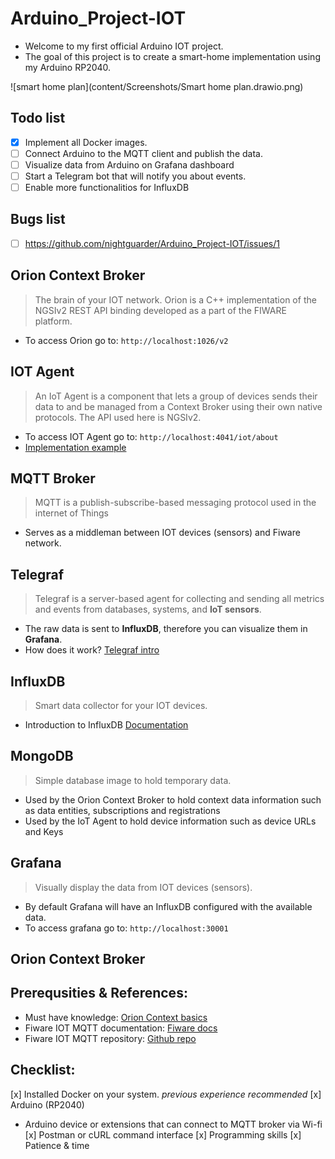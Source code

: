 # Arduino_Project-IOT
* Welcome to my first official Arduino IOT project.
* The goal of this project is to create a smart-home implementation using my Arduino RP2040.  

![smart home plan](content/Screenshots/Smart home plan.drawio.png)

## Todo list
- [x] Implement all Docker images.
- [ ] Connect Arduino to the MQTT client and publish the data.
- [ ] Visualize data from Arduino on Grafana dashboard 
- [ ] Start a Telegram bot that will notify you about events.
- [ ] Enable more functionalitios for InfluxDB

## Bugs list
- [ ] https://github.com/nightguarder/Arduino_Project-IOT/issues/1 

## Orion Context Broker
> The brain of your IOT network. Orion is a C++ implementation of the NGSIv2 REST API binding developed as a part of the FIWARE platform.
* To access Orion go to: `http://localhost:1026/v2` 
## IOT Agent
> An IoT Agent is a component that lets a group of devices sends their data to and be managed from a Context Broker using their own native protocols. The API used here is NGSIv2.
* To access IOT Agent go to: `http://localhost:4041/iot/about`
* [Implementation example](https://fiware-tutorials.readthedocs.io/en/latest/iot-agent.html#22-request)

## MQTT Broker
> MQTT is a publish-subscribe-based messaging protocol used in the internet of Things
* Serves as a middleman between IOT devices (sensors) and Fiware network. 
## Telegraf
>Telegraf is a server-based agent for collecting and sending all metrics and events from databases, systems, and **IoT sensors**.
* The raw data is sent to **InfluxDB**, therefore you can visualize them in **Grafana**.
* How does it work? [Telegraf intro](https://www.influxdata.com/time-series-platform/telegraf/)
## InfluxDB
>Smart data collector for your IOT devices.
* Introduction to InfluxDB [Documentation](https://awesome.influxdata.com/docs/part-1/introduction-to-influxdb/)
## MongoDB
>Simple database image to hold temporary data.
* Used by the Orion Context Broker to hold context data information such as data entities, subscriptions and registrations
* Used by the IoT Agent to hold device information such as device URLs and Keys
## Grafana 
> Visually display the data from IOT devices (sensors).
* By default Grafana will have an InfluxDB configured with the available data.   
* To access grafana go to: `http://localhost:30001`   
## Orion Context Broker
>
## Prerequsities & References:
* Must have knowledge: [Orion Context basics](https://youtu.be/pK4GgYjlmdY)
* Fiware IOT MQTT documentation: [Fiware docs](https://fiware-tutorials.readthedocs.io/en/latest/iot-over-mqtt.html)
* Fiware IOT MQTT repository: [Github repo](https://github.com/FIWARE/tutorials.IoT-over-MQTT)

## Checklist:
[x] Installed Docker on your system. *previous experience recommended*
[x] Arduino (RP2040)
   - Arduino device or extensions that can connect to MQTT broker via Wi-fi
[x] Postman or cURL command interface
[x] Programming skills
[x] Patience & time
